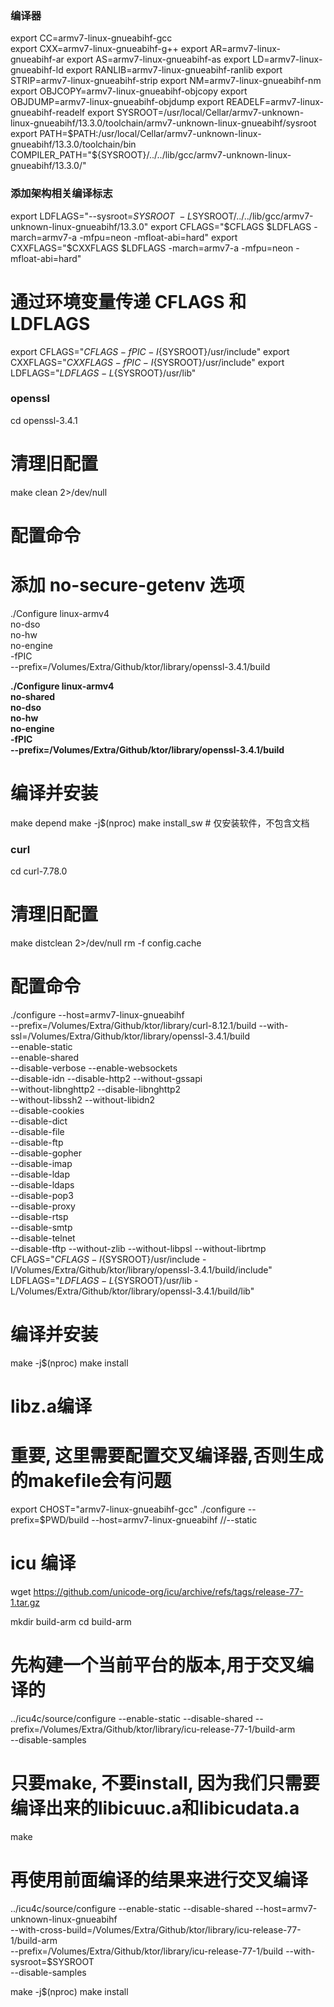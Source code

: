 ### 编译器
export CC=armv7-linux-gnueabihf-gcc     
export CXX=armv7-linux-gnueabihf-g++
export AR=armv7-linux-gnueabihf-ar
export AS=armv7-linux-gnueabihf-as
export LD=armv7-linux-gnueabihf-ld
export RANLIB=armv7-linux-gnueabihf-ranlib
export STRIP=armv7-linux-gnueabihf-strip
export NM=armv7-linux-gnueabihf-nm
export OBJCOPY=armv7-linux-gnueabihf-objcopy
export OBJDUMP=armv7-linux-gnueabihf-objdump
export READELF=armv7-linux-gnueabihf-readelf
export SYSROOT=/usr/local/Cellar/armv7-unknown-linux-gnueabihf/13.3.0/toolchain/armv7-unknown-linux-gnueabihf/sysroot
export PATH=$PATH:/usr/local/Cellar/armv7-unknown-linux-gnueabihf/13.3.0/toolchain/bin
COMPILER_PATH="${SYSROOT}/../../lib/gcc/armv7-unknown-linux-gnueabihf/13.3.0/"


[//]: # (export CC="clang --target=armv7-linux-gnueabihf --sysroot=$SYSROOT -L${COMPILER_PATH} --gcc-toolchain=${SYSROOT}/../../bin")
[//]: # (export CXX="clang++ --target=armv7-linux-gnueabihf --sysroot=$SYSROOT -L${COMPILER_PATH} --gcc-toolchain=${SYSROOT}/../../bin")


[//]: # (export CC="armv7-linux-gnueabihf-gcc --target=armv7-linux-gnueabihf --sysroot=$SYSROOT -L${COMPILER_PATH} --gcc-toolchain=${SYSROOT}/../../bin")
[//]: # (export CXX="armv7-linux-gnueabihf-g++ --target=armv7-linux-gnueabihf --sysroot=$SYSROOT -L${COMPILER_PATH} --gcc-toolchain=${SYSROOT}/../../bin")


### 添加架构相关编译标志


export LDFLAGS="--sysroot=$SYSROOT \
  -L$SYSROOT/../../lib/gcc/armv7-unknown-linux-gnueabihf/13.3.0"
export CFLAGS="$CFLAGS $LDFLAGS  -march=armv7-a -mfpu=neon -mfloat-abi=hard"
export CXXFLAGS="$CXXFLAGS $LDFLAGS  -march=armv7-a -mfpu=neon -mfloat-abi=hard"

# 通过环境变量传递 CFLAGS 和 LDFLAGS
export CFLAGS="${CFLAGS} -fPIC -I${SYSROOT}/usr/include"
export CXXFLAGS="${CXXFLAGS} -fPIC -I${SYSROOT}/usr/include"
export LDFLAGS="${LDFLAGS} -L${SYSROOT}/usr/lib"

### openssl
cd openssl-3.4.1

# 清理旧配置
make clean 2>/dev/null

# 配置命令
# 添加 no-secure-getenv 选项

./Configure linux-armv4 \
no-dso \
no-hw \
no-engine \
-fPIC \
--prefix=/Volumes/Extra/Github/ktor/library/openssl-3.4.1/build



**./Configure linux-armv4 \
no-shared \
no-dso \
no-hw \
no-engine \
-fPIC \
--prefix=/Volumes/Extra/Github/ktor/library/openssl-3.4.1/build**


# 编译并安装
make depend
make -j$(nproc)
make install_sw        # 仅安装软件，不包含文档


### curl
cd curl-7.78.0

# 清理旧配置
make distclean 2>/dev/null
rm -f config.cache

# 配置命令
./configure --host=armv7-linux-gnueabihf \
--prefix=/Volumes/Extra/Github/ktor/library/curl-8.12.1/build --with-ssl=/Volumes/Extra/Github/ktor/library/openssl-3.4.1/build \
--enable-static \
--enable-shared \
--disable-verbose  --enable-websockets \
--disable-idn --disable-http2 --without-gssapi \
--without-libnghttp2 --disable-libnghttp2 \
--without-libssh2 --without-libidn2 \
--disable-cookies \
--disable-dict \
--disable-file \
--disable-ftp \
--disable-gopher \
--disable-imap \
--disable-ldap \
--disable-ldaps \
--disable-pop3 \
--disable-proxy \
--disable-rtsp \
--disable-smtp \
--disable-telnet \
--disable-tftp  --without-zlib --without-libpsl --without-librtmp \
CFLAGS="${CFLAGS} -I${SYSROOT}/usr/include -I/Volumes/Extra/Github/ktor/library/openssl-3.4.1/build/include" \
LDFLAGS="${LDFLAGS} -L${SYSROOT}/usr/lib -L/Volumes/Extra/Github/ktor/library/openssl-3.4.1/build/lib"

# 编译并安装
make -j$(nproc)
make install


# libz.a编译
# 重要, 这里需要配置交叉编译器,否则生成的makefile会有问题
export CHOST="armv7-linux-gnueabihf-gcc" 
./configure --prefix=$PWD/build  --host=armv7-linux-gnueabihf  //--static



# icu 编译
wget https://github.com/unicode-org/icu/archive/refs/tags/release-77-1.tar.gz

mkdir build-arm
cd build-arm

# 先构建一个当前平台的版本,用于交叉编译的
../icu4c/source/configure  --enable-static --disable-shared   --prefix=/Volumes/Extra/Github/ktor/library/icu-release-77-1/build-arm \
--disable-samples
# 只要make, 不要install, 因为我们只需要编译出来的libicuuc.a和libicudata.a
make 
# 再使用前面编译的结果来进行交叉编译
../icu4c/source/configure  --enable-static --disable-shared   --host=armv7-unknown-linux-gnueabihf \
--with-cross-build=/Volumes/Extra/Github/ktor/library/icu-release-77-1/build-arm \
--prefix=/Volumes/Extra/Github/ktor/library/icu-release-77-1/build --with-sysroot=$SYSROOT  \
--disable-samples


make -j$(nproc)
make install
